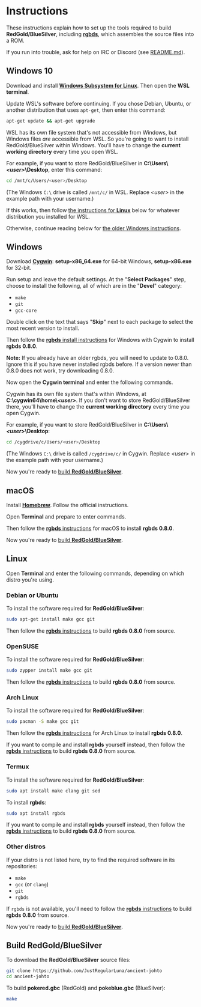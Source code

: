 # Instructions

These instructions explain how to set up the tools required to build **RedGold/BlueSilver**, including [**rgbds**](https://github.com/gbdev/rgbds), which assembles the source files into a ROM.

If you run into trouble, ask for help on IRC or Discord (see [README.md](README.md)).


## Windows 10

Download and install [**Windows Subsystem for Linux**](https://docs.microsoft.com/en-us/windows/wsl/install-win10). Then open the **WSL terminal**.

Update WSL's software before continuing. If you chose Debian, Ubuntu, or another distribution that uses `apt-get`, then enter this command:

```bash
apt-get update && apt-get upgrade
```

WSL has its own file system that's not accessible from Windows, but Windows files *are* accessible from WSL. So you're going to want to install RedGold/BlueSilver within Windows. You'll have to change the **current working directory** every time you open WSL.

For example, if you want to store RedGold/BlueSilver in **C:\Users\\*\<user>*\Desktop**, enter this command:

```bash
cd /mnt/c/Users/<user>/Desktop
```

(The Windows `C:\` drive is called `/mnt/c/` in WSL. Replace *\<user>* in the example path with your username.)

If this works, then follow [the instructions for **Linux**](#linux) below for whatever distribution you installed for WSL.

Otherwise, continue reading below for [the older Windows instructions](#windows).


## Windows

Download [**Cygwin**](http://cygwin.com/install.html): **setup-x86_64.exe** for 64-bit Windows, **setup-x86.exe** for 32-bit.

Run setup and leave the default settings. At the "**Select Packages**" step, choose to install the following, all of which are in the "**Devel**" category:

- `make`
- `git`
- `gcc-core`

Double click on the text that says "**Skip**" next to each package to select the most recent version to install.

Then follow the [**rgbds** install instructions](https://rgbds.gbdev.io/install/windows) for Windows with Cygwin to install **rgbds 0.8.0**.

**Note:** If you already have an older rgbds, you will need to update to 0.8.0. Ignore this if you have never installed rgbds before. If a version newer than 0.8.0 does not work, try downloading 0.8.0.

Now open the **Cygwin terminal** and enter the following commands.

Cygwin has its own file system that's within Windows, at **C:\cygwin64\home\\*\<user>***. If you don't want to store RedGold/BlueSilver there, you'll have to change the **current working directory** every time you open Cygwin.

For example, if you want to store RedGold/BlueSilver in **C:\Users\\*\<user>*\Desktop**:

```bash
cd /cygdrive/c/Users/<user>/Desktop
```

(The Windows `C:\` drive is called `/cygdrive/c/` in Cygwin. Replace *\<user>* in the example path with your username.)

Now you're ready to [build **RedGold/BlueSilver**](#build-RedGold/BlueSilver).


## macOS

Install [**Homebrew**](https://brew.sh/). Follow the official instructions.

Open **Terminal** and prepare to enter commands.

Then follow the [**rgbds** instructions](https://rgbds.gbdev.io/install/macos) for macOS to install **rgbds 0.8.0**.

Now you're ready to [build **RedGold/BlueSilver**](#build-RedGold/BlueSilver).


## Linux

Open **Terminal** and enter the following commands, depending on which distro you're using.

### Debian or Ubuntu

To install the software required for **RedGold/BlueSilver**:

```bash
sudo apt-get install make gcc git
```

Then follow the [**rgbds** instructions](https://rgbds.gbdev.io/install/source) to build **rgbds 0.8.0** from source.

### OpenSUSE

To install the software required for **RedGold/BlueSilver**:

```bash
sudo zypper install make gcc git
```

Then follow the [**rgbds** instructions](https://rgbds.gbdev.io/install/source) to build **rgbds 0.8.0** from source.

### Arch Linux

To install the software required for **RedGold/BlueSilver**:

```bash
sudo pacman -S make gcc git
```

Then follow the [**rgbds** instructions](https://rgbds.gbdev.io/install/arch) for Arch Linux to install **rgbds 0.8.0**.

If you want to compile and install **rgbds** yourself instead, then follow the [**rgbds** instructions](https://rgbds.gbdev.io/install/source) to build **rgbds 0.8.0** from source.

### Termux

To install the software required for **RedGold/BlueSilver**:

```bash
sudo apt install make clang git sed
```

To install **rgbds**:

```bash
sudo apt install rgbds
```

If you want to compile and install **rgbds** yourself instead, then follow the [**rgbds** instructions](https://rgbds.gbdev.io/install/source) to build **rgbds 0.8.0** from source.

### Other distros

If your distro is not listed here, try to find the required software in its repositories:

- `make`
- `gcc` (or `clang`)
- `git`
- `rgbds`

If `rgbds` is not available, you'll need to follow the [**rgbds** instructions](https://rgbds.gbdev.io/install/source) to build **rgbds 0.8.0** from source.

Now you're ready to [build **RedGold/BlueSilver**](#build-RedGold/BlueSilver).


## Build RedGold/BlueSilver

To download the **RedGold/BlueSilver** source files:

```bash
git clone https://github.com/JustRegularLuna/ancient-johto
cd ancient-johto
```

To build **pokered.gbc** (RedGold) and **pokeblue.gbc** (BlueSilver):

```bash
make
```
